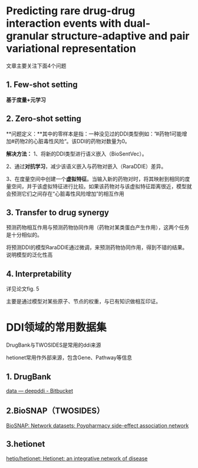 # Predicting rare drug-drug interaction events with dual-granular structure-adaptive and pair variational representation

文章主要关注下面4个问题

## 1. Few-shot setting

**基于度量+元学习**

## 2. Zero-shot setting

**问题定义：**其中的零样本是指：一种没见过的DDI类型例如：”#药物1可能增加#药物2的心脏毒性风险“。该DDI的药物对数量为0。

**解决方法：**
1、将新的DDI类型进行语义嵌入（BioSentVec）。

2、通过**对抗学习**，减少该语义嵌入与药物对嵌入（RaraDDIE）差异。

3、在度量空间中创建一个**虚拟特征**。当输入新的药物对时，将其映射到相同的度量空间，并于该虚拟特征进行比较。如果该药物对与该虚拟特征距离很近，模型就会预测它们之间存在“心脏毒性风险增加”的相互作用 

## 3. Transfer to drug synergy

预测药物相互作用与预测药物协同作用（药物对某类蛋白产生作用），这两个任务是十分相似的。

将预测DDI的模型RaraDDIE通过微调，来预测药物协同作用，得到不错的结果。说明模型的泛化性高

## 4. Interpretability

详见论文fig. 5

主要是通过模型对某些原子、节点的权重，与已有知识做相互印证。

# DDI领域的常用数据集

DrugBank与TWOSIDES是常用的ddi来源

hetionet常用作外部来源，包含Gene、Pathway等信息

## 1. DrugBank

[data — deepddi - Bitbucket](https://bitbucket.org/kaistsystemsbiology/deepddi/src/master/data/)

## 2.BioSNAP（TWOSIDES）

[BioSNAP: Network datasets: Poypharmacy side-effect association network](https://snap.stanford.edu/biodata/datasets/10017/10017-ChChSe-Decagon.html)

## 3.hetionet

[hetio/hetionet: Hetionet: an integrative network of disease](https://github.com/hetio/hetionet/tree/main)